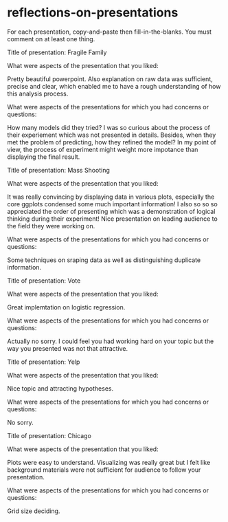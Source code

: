 # reflections-on-presentations

For each presentation, copy-and-paste then fill-in-the-blanks.  You must comment on at least one thing. 



Title of presentation: Fragile Family

What were aspects of the presentation that you liked:

Pretty beautiful powerpoint. Also explanation on raw data was sufficient, precise and clear, which enabled me to have a rough understanding of how this analysis process. 

What were aspects of the presentations for which you had concerns or questions:

How many models did they tried? I was so curious about the process of their experiement which was not presented in details. Besides, when they met the problem of predicting, how they refined the model? In my point of view, the process of experiment might weight more impotance than displaying the final result.



Title of presentation: Mass Shooting

What were aspects of the presentation that you liked:

It was really convincing by displaying data in various plots, especially the core ggplots condensed some much important information! I also so so so appreciated the order of presenting which was a demonstration of logical thinking during their experiment! Nice presentation on leading audience to the field they were working on.

What were aspects of the presentations for which you had concerns or questions:

Some techniques on sraping data as well as distinguishing duplicate information.



Title of presentation: Vote

What were aspects of the presentation that you liked:

Great implemtation on logistic regression.

What were aspects of the presentations for which you had concerns or questions:

Actually no sorry. I could feel you had working hard on your topic but the way you presented was not that attractive.



Title of presentation: Yelp

What were aspects of the presentation that you liked:

Nice topic and attracting hypotheses.

What were aspects of the presentations for which you had concerns or questions:

No sorry.


Title of presentation: Chicago

What were aspects of the presentation that you liked:

Plots were easy to understand. Visualizing was really great but I felt like background materials were not sufficient for audience to follow your presentation.

What were aspects of the presentations for which you had concerns or questions:

Grid size deciding.


